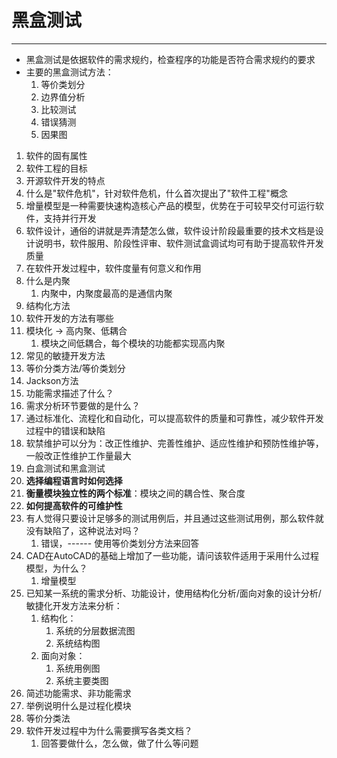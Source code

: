 # 黑盒测试

---

- 黑盒测试是依据软件的需求规约，检查程序的功能是否符合需求规约的要求
- 主要的黑盒测试方法：
	1. 等价类划分
	2. 边界值分析
	3. 比较测试
	4. 错误猜测
	5. 因果图



1. 软件的固有属性
2. 软件工程的目标
3. 开源软件开发的特点
4. 什么是"软件危机"，针对软件危机，什么首次提出了"软件工程"概念
5. 增量模型是一种需要快速构造核心产品的模型，优势在于可较早交付可运行软件，支持并行开发
6. 软件设计，通俗的讲就是弄清楚怎么做，软件设计阶段最重要的技术文档是设计说明书，软件服用、阶段性评审、软件测试盒调试均可有助于提高软件开发质量
7. 在软件开发过程中，软件度量有何意义和作用
8. 什么是内聚
	1. 内聚中，内聚度最高的是通信内聚
9. 结构化方法
10. 软件开发的方法有哪些
11. 模块化 $\rightarrow$ 高内聚、低耦合
	1. 模块之间低耦合，每个模块的功能都实现高内聚
12. 常见的敏捷开发方法
13. 等价分类方法/等价类划分
14. Jackson方法
15. 功能需求描述了什么？
16. 需求分析环节要做的是什么？
17. 通过标准化、流程化和自动化，可以提高软件的质量和可靠性，减少软件开发过程中的错误和缺陷
18. 软禁维护可以分为：改正性维护、完善性维护、适应性维护和预防性维护等，一般改正性维护工作量最大
19. 白盒测试和黑盒测试
20. **选择编程语言时如何选择**
21. **衡量模块独立性的两个标准**：模块之间的耦合性、聚合度
22. **如何提高软件的可维护性**
23. 有人觉得只要设计足够多的测试用例后，并且通过这些测试用例，那么软件就没有缺陷了，这种说法对吗？
	1. 错误，------ 使用等价类划分方法来回答
24. CAD在AutoCAD的基础上增加了一些功能，请问该软件适用于采用什么过程模型，为什么？
	1. 增量模型
25. 已知某一系统的需求分析、功能设计，使用结构化分析/面向对象的设计分析/敏捷化开发方法来分析：
	1. 结构化：
		1. 系统的分层数据流图
		2. 系统结构图
	2. 面向对象：
		1. 系统用例图
		2. 系统主要类图
26. 简述功能需求、非功能需求
27. 举例说明什么是过程化模块
28. 等价分类法
29. 软件开发过程中为什么需要撰写各类文档？
	1. 回答要做什么，怎么做，做了什么等问题

